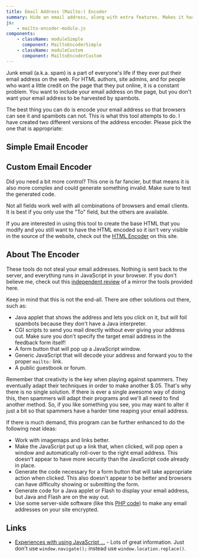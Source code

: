 ```yaml
---
title: Email Address (Mailto:) Encoder
summary: Hide an email address, along with extra features. Makes it harder for bots to gather email addresses.
js:
    - mailto-encoder-module.js
components:
    - className: moduleSimple
      component: MailtoEncoderSimple
    - className: moduleCustom
      component: MailtoEncoderCustom
---
```


Junk email (a.k.a. spam) is a part of everyone's life if they ever put their email address on the web. For HTML authors, site admins, and for people who want a little credit on the page that they put online, it is a constant problem. You want to include your email address on the page, but you don't want your email address to be harvested by spambots.

The best thing you can do is encode your email address so that browsers can see it and spambots can not. This is what this tool attempts to do. I have created two different versions of the address encoder. Please pick the one that is appropriate:

## Simple Email Encoder

<div class="moduleSimple"></div>

## Custom Email Encoder

Did you need a bit more control? This one is far fancier, but that means it is also more complex and could generate something invalid. Make sure to test the generated code.

Not all fields work well with all combinations of browsers and email clients. It is best if you only use the "To" field, but the others are available.

<div class="moduleCustom"></div>

If you are interested in using this tool to create the base HTML that you modify and you still want to have the HTML encoded so it isn't very visible in the source of the website, check out the [HTML Encoder](../html-encoder/) on this site.

## About The Encoder

These tools do not steal your email addresses. Nothing is sent back to the server, and everything runs in JavaScript in your browser. If you don't believe me, check out this [independent review](http://www.dslreports.com/forum/remark,7309390~root=spam~mode=flat) of a mirror the tools provided here.

Keep in mind that this is not the end-all. There are other solutions out there, such as:

-   Java applet that shows the address and lets you click on it, but will foil spambots because they don't have a Java interpreter.
-   CGI scripts to send you mail directly without ever giving your address out. Make sure you don't specify the target email address in the feedback form itself!
-   A form button that will pop up a JavaScript window.
-   Generic JavaScript that will decode your address and forward you to the proper `mailto:` link.
-   A public guestbook or forum.

Remember that creativity is the key when playing against spammers. They eventually adapt their techniques in order to make another $.05. That's why there is no single solution. If there is ever a single awesome way of doing this, then spammers will adapt their programs and we'll all need to find another method. So, if you like something you see, you may want to alter it just a bit so that spammers have a harder time reaping your email address.

If there is much demand, this program can be further enhanced to do the following neat ideas:

-   Work with imagemaps and links better.
-   Make the JavaScript put up a link that, when clicked, will pop open a window and automatically roll-over to the right email address. This doesn't appear to have more security than the JavaScript code already in place.
-   Generate the code necessary for a form button that will take appropriate action when clicked. This also doesn't appear to be better and browsers can have difficulty showing or submitting the form.
-   Generate code for a Java applet or Flash to display your email address, but Java and Flash are on the way out.
-   Use some server-side software (like this [PHP code](example-php.txt)) to make any email addresses on your site encrypted.

## Links

-   [Experiences with using JavaScript ...](http://www.webmasterworld.com/forum91/492.htm) - Lots of great information. Just don't use `window.navigate();` instead use `window.location.replace()`.
